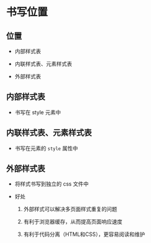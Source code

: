 # 书写位置

## 位置

  - 内部样式表

  - 内联样式表、元素样式表

  - 外部样式表

## 内部样式表

  - 书写在 style 元素中

## 内联样式表、元素样式表

  - 书写在元素的 `style` 属性中

## 外部样式表

  - 将样式书写到独立的 css 文件中

  - 好处

    1.  外部样式可以解决多页面样式重复的问题

    2.  有利于浏览器缓存，从而提高页面响应速度

    3.  有利于代码分离（HTML和CSS），更容易阅读和维护
